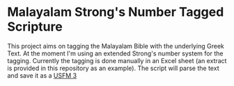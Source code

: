 # Malayalam Strong's Number Tagged Scripture
This project aims on tagging the Malayalam Bible with the underlying Greek Text. At the moment I'm using an extended Strong's number system for the tagging. Currently the tagging is done manually in an Excel sheet (an extract is provided in this repository as an example). The script will parse the text and save it as a [USFM 3](http://ubsicap.github.io/usfm/characters/index.html#w-w])
